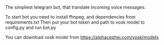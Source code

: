 The simpliest telegram bot, that translate incoming voice messages.

To start bot you need to install ffmpeg, and dependencies from requirements.txt
Then put your bot token and path to vosk model to config.py and run bot.py

You can download vosk model from https://alphacephei.com/vosk/models